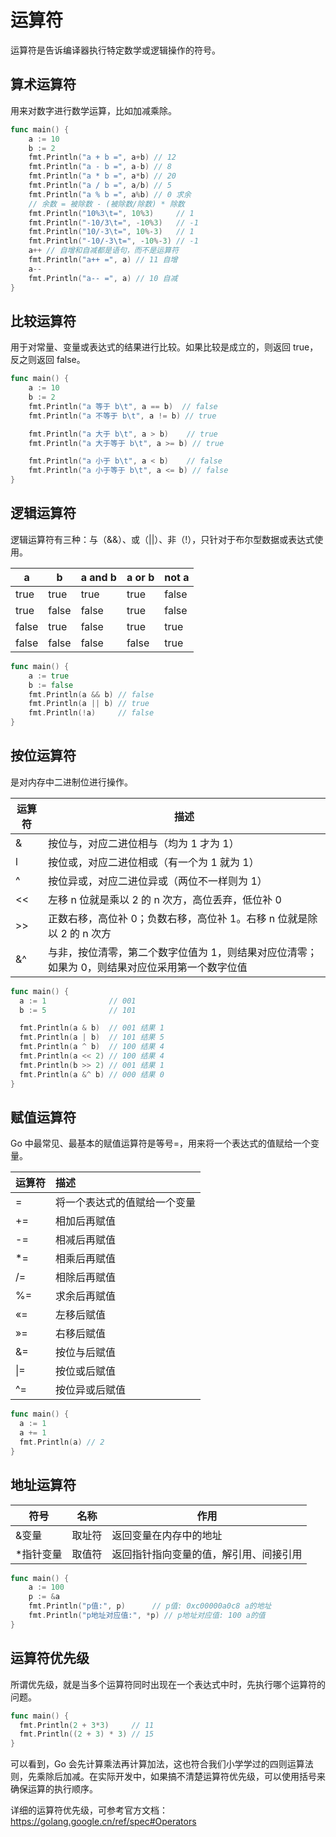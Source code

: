 # 运算符

运算符是告诉编译器执行特定数学或逻辑操作的符号。

## 算术运算符

用来对数字进行数学运算，比如加减乘除。

```go
func main() {
	a := 10
	b := 2
	fmt.Println("a + b =", a+b) // 12
	fmt.Println("a - b =", a-b) // 8
	fmt.Println("a * b =", a*b) // 20
	fmt.Println("a / b =", a/b) // 5
	fmt.Println("a % b =", a%b) // 0 求余
	// 余数 = 被除数 - (被除数/除数) * 除数
	fmt.Println("10%3\t=", 10%3)     // 1
	fmt.Println("-10/3\t=", -10%3)   // -1
	fmt.Println("10/-3\t=", 10%-3)   // 1
	fmt.Println("-10/-3\t=", -10%-3) // -1
	a++ // 自增和自减都是语句，而不是运算符
	fmt.Println("a++ =", a) // 11 自增
	a--
	fmt.Println("a-- =", a) // 10 自减
}
```

## 比较运算符

用于对常量、变量或表达式的结果进行比较。如果比较是成立的，则返回 true，反之则返回 false。

```go
func main() {
	a := 10
	b := 2
	fmt.Println("a 等于 b\t", a == b)  // false
	fmt.Println("a 不等于 b\t", a != b) // true

	fmt.Println("a 大于 b\t", a > b)    // true
	fmt.Println("a 大于等于 b\t", a >= b) // true

	fmt.Println("a 小于 b\t", a < b)    // false
	fmt.Println("a 小于等于 b\t", a <= b) // false
}
```

## 逻辑运算符

逻辑运算符有三种：与（&&）、或（||）、非（!），只针对于布尔型数据或表达式使用。

| a     | b     | a and b | a or b | not a |
| ----- | ----- | ------- | ------ | ----- |
| true  | true  | true    | true   | false |
| true  | false | false   | true   | false |
| false | true  | false   | true   | true  |
| false | false | false   | false  | true  |

```go
func main() {
	a := true
	b := false
	fmt.Println(a && b) // false
	fmt.Println(a || b) // true
	fmt.Println(!a)     // false
}
```

## 按位运算符

是对内存中二进制位进行操作。

| 运算符 | 描述                                                                                           |
| ------ | ---------------------------------------------------------------------------------------------- |
| &      | 按位与，对应二进位相与（均为 1 才为 1）                                                        |
| l      | 按位或，对应二进位相或（有一个为 1 就为 1）                                                    |
| ^      | 按位异或，对应二进位异或（两位不一样则为 1）                                                   |
| <<     | 左移 n 位就是乘以 2 的 n 次方，高位丢弃，低位补 0                                              |
| >>     | 正数右移，高位补 0；负数右移，高位补 1。右移 n 位就是除以 2 的 n 次方                          |
| &^     | 与非，按位清零，第二个数字位值为 1，则结果对应位清零；如果为 0，则结果对应位采用第一个数字位值 |

```go
func main() {
  a := 1              // 001
  b := 5              // 101

  fmt.Println(a & b)  // 001 结果 1
  fmt.Println(a | b)  // 101 结果 5
  fmt.Println(a ^ b)  // 100 结果 4
  fmt.Println(a << 2) // 100 结果 4
  fmt.Println(b >> 2) // 001 结果 1
  fmt.Println(a &^ b) // 000 结果 0
}
```

## 赋值运算符

Go 中最常见、最基本的赋值运算符是等号=，用来将一个表达式的值赋给一个变量。

| 运算符 | 描述                         |
| :----- | :--------------------------- |
| =      | 将一个表达式的值赋给一个变量 |
| +=     | 相加后再赋值                 |
| -=     | 相减后再赋值                 |
| \*=    | 相乘后再赋值                 |
| /=     | 相除后再赋值                 |
| %=     | 求余后再赋值                 |
| «=     | 左移后赋值                   |
| »=     | 右移后赋值                   |
| &=     | 按位与后赋值                 |
| \|=    | 按位或后赋值                 |
| ^=     | 按位异或后赋值               |

```go
func main() {
  a := 1
  a += 1
  fmt.Println(a) // 2
}
```

## 地址运算符

| 符号       | 名称   | 作用                                   |
| ---------- | ------ | -------------------------------------- |
| &变量      | 取址符 | 返回变量在内存中的地址                 |
| \*指针变量 | 取值符 | 返回指针指向变量的值，解引用、间接引用 |

```go
func main() {
	a := 100
	p := &a
	fmt.Println("p值:", p)      // p值: 0xc00000a0c8 a的地址
	fmt.Println("p地址对应值:", *p) // p地址对应值: 100 a的值
}
```

## 运算符优先级

所谓优先级，就是当多个运算符同时出现在一个表达式中时，先执行哪个运算符的问题。

```go
func main() {
  fmt.Println(2 + 3*3)     // 11
  fmt.Println((2 + 3) * 3) // 15
}
```

可以看到，Go 会先计算乘法再计算加法，这也符合我们小学学过的四则运算法则，先乘除后加减。在实际开发中，如果搞不清楚运算符优先级，可以使用括号来确保运算的执行顺序。

详细的运算符优先级，可参考官方文档：https://golang.google.cn/ref/spec#Operators
